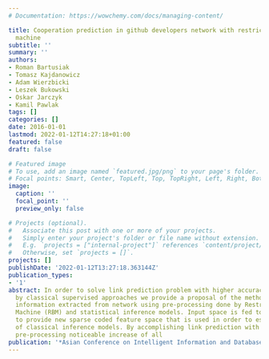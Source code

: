 ```yaml
---
# Documentation: https://wowchemy.com/docs/managing-content/

title: Cooperation prediction in github developers network with restricted boltzmann
  machine
subtitle: ''
summary: ''
authors:
- Roman Bartusiak
- Tomasz Kajdanowicz
- Adam Wierzbicki
- Leszek Bukowski
- Oskar Jarczyk
- Kamil Pawlak
tags: []
categories: []
date: 2016-01-01
lastmod: 2022-01-12T14:27:18+01:00
featured: false
draft: false

# Featured image
# To use, add an image named `featured.jpg/png` to your page's folder.
# Focal points: Smart, Center, TopLeft, Top, TopRight, Left, Right, BottomLeft, Bottom, BottomRight.
image:
  caption: ''
  focal_point: ''
  preview_only: false

# Projects (optional).
#   Associate this post with one or more of your projects.
#   Simply enter your project's folder or file name without extension.
#   E.g. `projects = ["internal-project"]` references `content/project/deep-learning/index.md`.
#   Otherwise, set `projects = []`.
projects: []
publishDate: '2022-01-12T13:27:18.363144Z'
publication_types:
- '1'
abstract: In order to solve link prediction problem with higher accuracy than achieved
  by classical supervised approaches we provide a proposal of the method based on
  information extracted from network using pre-processing done by Restricted Boltzmann
  Machine (RBM) and statistical inference models. Input space is fed to RBM in order
  to provide new sparse coded feature space that is used in order to estimate parameters
  of classical inference models. By accomplishing link prediction with proposed RBM
  pre-processing noticeable increase of all
publication: '*Asian Conference on Intelligent Information and Database Systems*'
---
```

